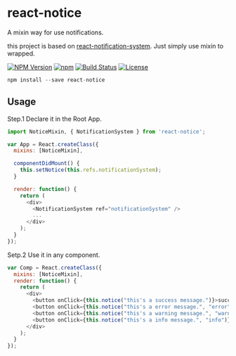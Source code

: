 react-notice
==========

A mixin way for use notifications.

this project is based on [react-notification-system](https://github.com/igorprado/react-notification-system). Just simply use mixin to wrapped.

  [![NPM Version](https://img.shields.io/npm/v/react-notice.svg?style=flat)](https://www.npmjs.org/package/react-notice)
  [![npm](https://img.shields.io/npm/dm/react-notice.svg?style=flat)](https://www.npmjs.org/package/react-notice)
  [![Build Status](https://travis-ci.org/TossShinHwa/react-notice.svg?branch=master&style=flat)](https://travis-ci.org/TossShinHwa/react-notice)
  [![License](http://img.shields.io/npm/l/react-notice.svg?style=flat)](https://raw.githubusercontent.com/TossShinHwa/react-notice/master/LICENSE)

```js
npm install --save react-notice
```

## Usage

Step.1 Declare it in the Root App.

```js
import NoticeMixin, { NotificationSystem } from 'react-notice';

var App = React.createClass({
  mixins: [NoticeMixin],

  componentDidMount() {
    this.setNotice(this.refs.notificationSystem);
  }

  render: function() {
    return (
      <div>
        <NotificationSystem ref="notificationSystem" />
        ...
      </div>
    );
  }
});
```

Setp.2 Use it in any component.

```js
var Comp = React.createClass({
  mixins: [NoticeMixin],
  render: function() {
    return (
      <div>
        <button onClick={this.notice("this's a success message.")}>success</button>
        <button onClick={this.notice("this's a error message.", "error")}>error</button>
        <button onClick={this.notice("this's a warning message.", "warning")}>warning</button>
        <button onClick={this.notice("this's a info message.", "info")}>info</button>
      </div>
    );
  }
});
```
